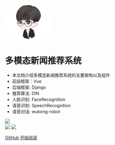 <img width="160px" style="border-radius: 50%" bor src="head.jpg">

# **多模态新闻推荐系统**

- 本文档介绍多模态新闻推荐系统的主要架构以及组件
- 前段框架：Vue
- 后端框架: Django
- 推荐算法: DIN
- 人脸识别: FaceRecognition
- 语音识别: SpeechRecognition
- 语音对话: wukong-robot 

![](https://img.shields.io/badge/MIT-newsrecsys-red.svg)  
![](https://img.shields.io/badge/stars-%E2%98%85%E2%98%85%E2%98%85%E2%98%85%E2%98%85-brightgreen.svg) 
![](https://img.shields.io/badge/version-v0.0.1-blue.svg)    

[GitHub](https://github.com/harrytsz/)
[开始阅读](?id=多模态新闻推荐系统)